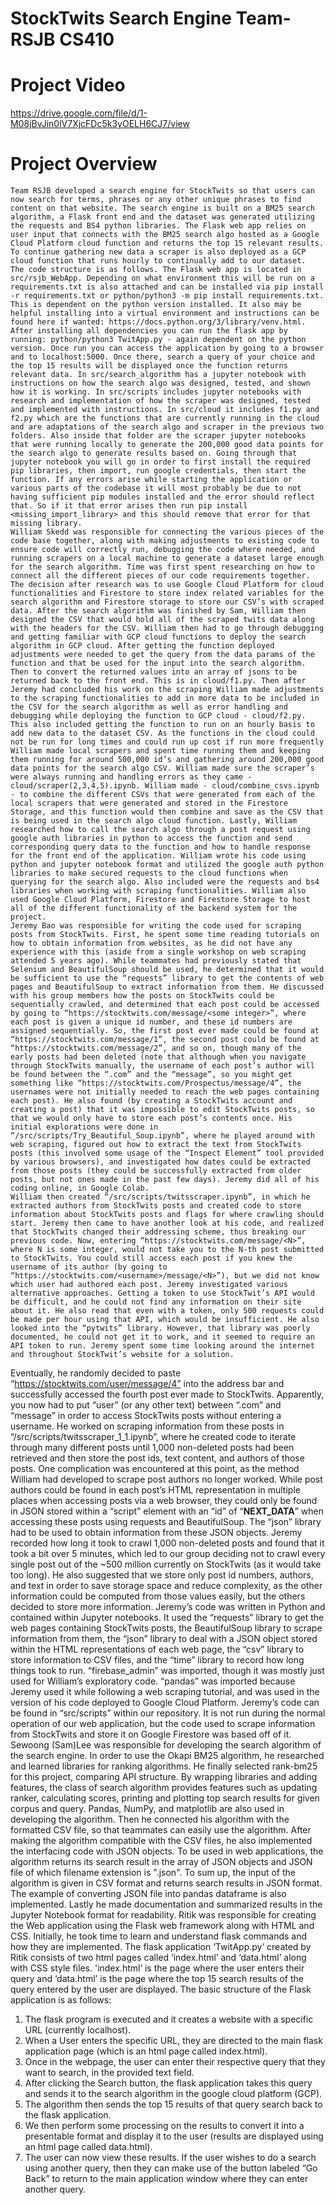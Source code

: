 # StockTwits Search Engine Team-RSJB CS410

# Project Video
https://drive.google.com/file/d/1-M08jBvJin0lV7XjcFDc5k3yOELH6CJ7/view

# Project Overview
	Team RSJB developed a search engine for StockTwits so that users can now search for terms, phrases or any other unique phrases to find content on that website. The search engine is built on a BM25 search algorithm, a Flask front end and the dataset was generated utilizing the requests and BS4 python libraries. The Flask web app relies on user input that connects with the BM25 search algo hosted as a Google Cloud Platform cloud function and returns the top 15 relevant results. To continue gathering new data a scraper is also deployed as a GCP cloud function that runs hourly to continually add to our dataset.
	The code structure is as follows. The Flask web app is located in src/rsjb_WebApp. Depending on what environment this will be run on a requirements.txt is also attached and can be installed via pip install -r requirements.txt or python/python3 -m pip install requirements.txt. This is dependent on the python version installed. It also may be helpful installing into a virtual environment and instructions can be found here if wanted: https://docs.python.org/3/library/venv.html. After installing all dependencies you can run the flask app by running: python/python3 TwitApp.py - again dependent on the python version. Once run you can access the application by going to a browser and to localhost:5000. Once there, search a query of your choice and the top 15 results will be displayed once the function returns relevant data. In src/search_algorithm has a jupyter notebook with instructions on how the search algo was designed, tested, and shown how it is working. In src/scripts includes jupyter notebooks with research and implementation of how the scraper was designed, tested and implemented with instructions. In src/cloud it includes f1.py and f2.py which are the functions that are currently running in the cloud and are adaptations of the search algo and scraper in the previous two folders. Also inside that folder are the scraper jupyter notebooks that were running locally to generate the 200,000 good data points for the search algo to generate results based on. Going through that jupyter notebook you will go in order to first install the required pip libraries, then import, run google credentials, then start the function. If any errors arise while starting the application or various parts of the codebase it will most probably be due to not having sufficient pip modules installed and the error should reflect that. So if it that error arises then run pip install <missing_import_library> and this should remove that error for that missing library.
	William Skedd was responsible for connecting the various pieces of the code base together, along with making adjustments to existing code to ensure code will correctly run, debugging the code where needed, and running scrapers on a local machine to generate a dataset large enough for the search algorithm. Time was first spent researching on how to connect all the different pieces of our code requirements together. The decision after research was to use Google Cloud Platform for cloud functionalities and Firestore to store index related variables for the search algorithm and Firestore storage to store our CSV’s with scraped data. After the search algorithm was finished by Sam, William then designed the CSV that would hold all of the scraped twits data along with the headers for the CSV. William then had to go through debugging and getting familiar with GCP cloud functions to deploy the search algorithm in GCP cloud. After getting the function deployed adjustments were needed to get the query from the data params of the function and that be used for the input into the search algorithm. Then to convert the returned values into an array of jsons to be returned back to the front end. This is in cloud/f1.py. Then after Jeremy had concluded his work on the scraping William made adjustments to the scraping functionalities to add in more data to be included in the CSV for the search algorithm as well as error handling and debugging while deploying the function to GCP cloud - cloud/f2.py. This also included getting the function to run on an hourly basis to add new data to the dataset CSV. As the functions in the cloud could not be run for long times and could run up cost if run more frequently William made local scrapers and spent time running them and keeping them running for around 500,000 id’s and gathering around 200,000 good data points for the search algo CSV. William made sure the scraper’s were always running and handling errors as they came - cloud/scraper(2,3,4,5).ipynb. William made - cloud/combine_csvs.ipynb - to combine the different CSVs that were generated from each of the local scrapers that were generated and stored in the Firestore Storage, and this function would then combine and save as the CSV that is being used in the search algo cloud function. Lastly, William researched how to call the search algo through a post request using google auth libraries in python to access the function and send corresponding query data to the function and how to handle response for the front end of the application. William wrote his code using python and jupyter notebook format and utilized the google auth python libraries to make secured requests to the cloud functions when querying for the search algo. Also included were the requests and bs4 libraries when working with scraping functionalities. William also used Google Cloud Platform, Firestore and Firestore Storage to host all of the different functionality of the backend system for the project.
	Jeremy Bao was responsible for writing the code used for scraping posts from StockTwits. First, he spent some time reading tutorials on how to obtain information from websites, as he did not have any experience with this (aside from a single workshop on web scraping attended 5 years ago). While teammates had previously stated that Selenium and BeautifulSoup should be used, he determined that it would be sufficient to use the “requests” library to get the contents of web pages and BeautifulSoup to extract information from them. He discussed with his group members how the posts on StockTwits could be sequentially crawled, and determined that each post could be accessed by going to “https://stocktwits.com/message/<some integer>”, where each post is given a unique id number, and these id numbers are assigned sequentially. So, the first post ever made could be found at “https://stocktwits.com/message/1”, the second post could be found at “https://stocktwits.com/message/2”, and so on, though many of the early posts had been deleted (note that although when you navigate through StockTwits manually, the username of each post’s author will be found between the “.com” and the “message”, so you might get something like “https://stocktwits.com/Prospectus/message/4”, the usernames were not initially needed to reach the web pages containing each post). He also found (by creating a StockTwits account and creating a post) that it was impossible to edit StockTwits posts, so that we would only have to store each post’s contents once. His initial explorations were done in “/src/scripts/Try_Beautiful_Soup.ipynb”, where he played around with web scraping, figured out how to extract the text from StockTwits posts (this involved some usage of the “Inspect Element” tool provided by various browsers), and investigated how dates could be extracted from those posts (they could be successfully extracted from older posts, but not ones made in the past few days). Jeremy did all of his coding online, in Google Colab.
	William then created “/src/scripts/twitsscraper.ipynb”, in which he extracted authors from StockTwits posts and created code to store information about StockTwits posts and flags for where crawling should start. Jeremy then came to have another look at his code, and realized that StockTwits changed their addressing scheme, thus breaking our previous code. Now, entering “https://stocktwits.com/message/<N>”, where N is some integer, would not take you to the N-th post submitted to StockTwits. You could still access each post if you knew the username of its author (by going to “https://stocktwits.com/<username>/message/<N>”), but we did not know which user had authored each post. Jeremy investigated various alternative approaches. Getting a token to use StockTwit’s API would be difficult, and he could not find any information on their site about it. He also read that even with a token, only 500 requests could be made per hour using that API, which would be insufficient. He also looked into the “pytwits” library. However, that library was poorly documented, he could not get it to work, and it seemed to require an API token to run. Jeremy spent some time looking around the internet and throughout StockTwit’s website for a solution.
Eventually, he randomly decided to paste “https://stocktwits.com/user/message/4” into the address bar and successfully accessed the fourth post ever made to StockTwits. Apparently, you now had to put “user” (or any other text) between “.com” and “message” in order to access StockTwits posts without entering a username. He worked on scraping information from these posts in “/src/scripts/twitsscraper_1_1.ipynb”, where he created code to iterate through many different posts until 1,000 non-deleted posts had been retrieved and then store the post ids, text content, and authors of those posts. One complication was encountered at this point, as the method William had developed to scrape post authors no longer worked. While post authors could be found in each post’s HTML representation in multiple places when accessing posts via a web browser, they could only be found in JSON stored within a “script” element with an “id” of “__NEXT_DATA__”  when accessing these posts using requests and BeautifulSoup. The “json” library had to be used to obtain information from these JSON objects. Jeremy recorded how long it took to crawl 1,000 non-deleted posts and found that it took a bit over 5 minutes, which led to our group deciding not to crawl every single post out of the ~500 million currently on StockTwits (as it would take too long). He also suggested that we store only post id numbers, authors, and text in order to save storage space and reduce complexity, as the other information could be computed from those values easily, but the others decided to store more information.
	Jeremy’s code was written in Python and contained within Jupyter notebooks. It used the “requests” library to get the web pages containing StockTwits posts, the BeautifulSoup library to scrape information from them, the “json” library to deal with a JSON object stored within the HTML representations of each web page, the “csv” library to store information to CSV files, and the “time” library to record how long things took to run. “firebase_admin” was imported, though it was mostly just used for William’s exploratory code. “pandas” was imported because Jeremy used it while following a web scraping tutorial, and was used in the version of his code deployed to Google Cloud Platform. Jeremy’s code can be found in “src/scripts” within our repository. It is not run during the normal operation of our web application, but the code used to scrape information from StockTwits and store it on Google Firestore was based off of it.
Sewoong (Sam)Lee was responsible for developing the search algorithm of the search engine. In order to use the Okapi BM25 algorithm, he researched and learned libraries for ranking algorithms. He finally selected rank-bm25 for this project, comparing API structure. By wrapping libraries and adding features, the class of search algorithm provides features such as updating ranker, calculating scores, printing and plotting top search results for given corpus and query. Pandas, NumPy, and matplotlib are also used in developing the algorithm. Then he connected his algorithm with the formatted CSV file, so that teammates can easily use the algorithm. After making the algorithm compatible with the CSV files, he also implemented the interfacing code with JSON objects. To be used in web applications, the algorithm returns its search result in the array of JSON objects and JSON file of which filename extension is ".json". To sum up, the input of the algorithm is given in CSV format and returns search results in JSON format. The example of converting JSON file into pandas dataframe is also implemented. Lastly he made documentation and summarized results in the Jupyter Notebook format for readability. 
	Ritik was responsible for creating the Web application using the Flask web framework along with HTML and CSS. Initially, he took time to learn and understand flask commands and how they are implemented.
The flask application ‘TwitApp.py’ created by Ritik consists of two html pages called ‘index.html’ and ‘data.html’ along with CSS style files. 'index.html’ is the page where the user enters their query and ‘data.html’ is the page where the top 15 search results of the query entered by the user are displayed.
The basic structure of the Flask application is as follows:
1)  The flask program is executed and it creates a website with a specific URL (currently localhost).
2) When a User enters the specific URL, they are directed to the main flask application page (which is an html page called index.html).
3) Once in the webpage, the user can enter their respective query that they want to search, in the provided text field.
4) After clicking the Search button, the flask application takes this query and sends it to the search algorithm in the google cloud platform (GCP).
5) The algorithm then sends the top 15 results of that query search back to the flask application.
6) We then perform some processing on the results to convert it into a presentable format and display it to the user (results are displayed using an html page called data.html).
7) The user can now view these results. If the user wishes to do a search using another query, then they can make use of the button labeled “Go Back” to return to the main application window where they can enter another query. 

